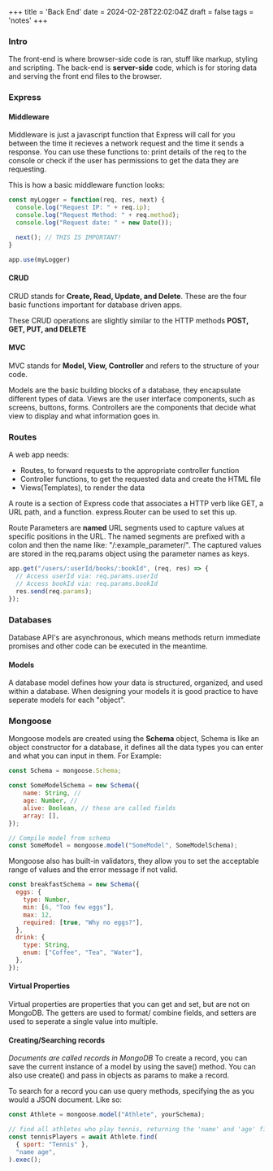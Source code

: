 +++
title = 'Back End'
date = 2024-02-28T22:02:04Z
draft = false
tags = 'notes'
+++

### Intro
The front-end is where browser-side code is ran, stuff like markup, styling and scripting.
The back-end is **server-side** code, which is for storing data and serving the front end files to the browser.



### Express
#### Middleware
Middleware is just a javascript function that Express will call for you between the time it recieves a network request and the time it sends a response.
You can use these functions to: print details of the req to the console or check if the user has permissions to get the data they are requesting.

This is how a basic middleware function looks:

```javascript
const myLogger = function(req, res, next) {
  console.log("Request IP: " + req.ip);
  console.log("Request Method: " + req.method);
  console.log("Request date: " + new Date());

  next(); // THIS IS IMPORTANT!
}

app.use(myLogger)
``````



#### CRUD
CRUD stands for **Create, Read, Update, and Delete**. These are the four basic functions important for database driven apps.

These CRUD operations are slightly similar to the HTTP methods **POST, GET, PUT, and DELETE**

#### MVC
MVC stands for **Model, View, Controller** and refers to the structure of your code.

Models are the basic building blocks of a database, they encapsulate different types of data.
Views are the user interface components, such as screens, buttons, forms.
Controllers are the components that decide what view to display and what information goes in.


### Routes
A web app needs:
- Routes, to forward requests to the appropriate controller function
- Controller functions, to get the requested data and create the HTML file
- Views(Templates), to render the data

A route is a section of Express code that associates a HTTP verb like GET, a URL path, and a function. express.Router can be used to set this up.

Route Parameters are **named** URL segments used to capture values at specific positions in the URL. The named segments are prefixed with a colon and then the name like: "/:example_parameter/". The captured values are stored in the req.params object using the parameter names as keys.

```Javascript
app.get("/users/:userId/books/:bookId", (req, res) => {
  // Access userId via: req.params.userId
  // Access bookId via: req.params.bookId
  res.send(req.params);
});
```




### Databases



Database API's are asynchronous, which means methods return immediate promises and other code can be executed in the meantime.
#### Models
A database model defines how your data is structured, organized, and used within a database. 
When designing your models it is good practice to have seperate models for each "object".

### Mongoose

Mongoose models are created using the **Schema** object, Schema is like an object constructor for a database, it defines all the data types you can enter and what you can input in them. For Example:

```Javascript
const Schema = mongoose.Schema;

const SomeModelSchema = new Schema({
	name: String, //
	age: Number, //
	alive: Boolean, // these are called fields
	array: [],
});

// Compile model from schema
const SomeModel = mongoose.model("SomeModel", SomeModelSchema);
```

Mongoose also has built-in validators, they allow you to set the acceptable range of values and the error message if not valid.

``` Javascript
const breakfastSchema = new Schema({
  eggs: {
    type: Number,
    min: [6, "Too few eggs"],
    max: 12,
    required: [true, "Why no eggs?"],
  },
  drink: {
    type: String,
    enum: ["Coffee", "Tea", "Water"],
  },
});
```

#### Virtual Properties
Virtual properties are properties that you can get and set, but are not on MongoDB. The getters are used to format/ combine fields, and setters are used to seperate a single value into multiple.

#### Creating/Searching records 
*Documents are called records in MongoDB*
To create a record, you can save the current instance of a model by using the save() method. You can also use create() and pass in objects as params to make a record.

To search for a record you can use query methods, specifying the as you would a JSON document. Like so:

```Javascript
const Athlete = mongoose.model("Athlete", yourSchema);

// find all athletes who play tennis, returning the 'name' and 'age' fields
const tennisPlayers = await Athlete.find(
  { sport: "Tennis" },
  "name age",
).exec();
```
